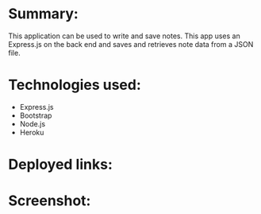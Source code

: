 # Summary:
This application can be used to write and save notes. This app uses an Express.js on the back end and saves and retrieves note data from a JSON file.

# Technologies used:
- Express.js
- Bootstrap
- Node.js
- Heroku

# Deployed links:

# Screenshot:
